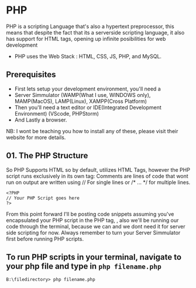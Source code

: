 # PHP
PHP is a scripting Language that's also a hypertext preprocessor, this means that despite the fact that its a serverside scripting language, it also has support for HTML tags, opening up infinite posibilities for web development
- PHP uses the Web Stack : HTML, CSS, JS, PHP, and MySQL.

## Prerequisites
- First lets setup your development environment, you'll need a
- Server Simmulator (WAMP(What I use, WINDOWS only), MAMP(MacOS), LAMP(Linux), XAMPP(Cross Platform)
- Then you'll need a text editor or IDE(Integrated Development Environment) (VScode, PHPStorm)
- And Lastly a browser.

NB: I wont be teaching you how to install any of these, please visit their website for more details.

## 01. The PHP Structure
So PHP Supports HTML so by default, utilizes HTML Tags, however the PHP script runs exclusively in its own tag:
Comments are lines of code that wont run on output are written using // For single lines or /* ... */ for multiple lines.
```
<?PHP
// Your PHP Script goes here
?>
```
From this point forward I'll be posting code snippets assuming you've encapsulated your PHP script in the PHP tag, <?PHP ... ?>, also we'll be running our code through the terminal, because we can and we dont need it for server side scripting for now. Always remember to turn your Server Simmulator first before running PHP scripts.

## To run PHP scripts in your terminal, navigate to your php file and type in `php filename.php`
```
B:\filedirectory> php filename.php
```
